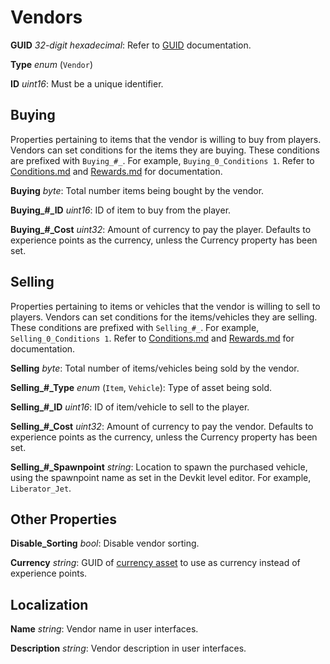 Vendors
=======

**GUID** *32-digit hexadecimal*: Refer to [GUID](/GUID.md) documentation.

**Type** *enum* (`Vendor`)

**ID** *uint16*: Must be a unique identifier.

Buying
------

Properties pertaining to items that the vendor is willing to buy from players. Vendors can set conditions for the items they are buying. These conditions are prefixed with `Buying_#_`. For example, `Buying_0_Conditions 1`. Refer to [Conditions.md](/NPCAsset/Conditions.md) and [Rewards.md](/NPCAsset/Rewards.md) for documentation.

**Buying** *byte*: Total number items being bought by the vendor.

**Buying\_#\_ID** *uint16*: ID of item to buy from the player.

**Buying\_#\_Cost** *uint32*: Amount of currency to pay the player. Defaults to experience points as the currency, unless the Currency property has been set.

Selling
-------

Properties pertaining to items or vehicles that the vendor is willing to sell to players. Vendors can set conditions for the items/vehicles they are selling. These conditions are prefixed with `Selling_#_`. For example, `Selling_0_Conditions 1`. Refer to [Conditions.md](/NPCAsset/Conditions.md) and [Rewards.md](/NPCAsset/Rewards.md) for documentation.

**Selling** *byte*: Total number of items/vehicles being sold by the vendor.

**Selling\_#\_Type** *enum* (`Item`, `Vehicle`): Type of asset being sold.

**Selling\_#\_ID** *uint16*: ID of item/vehicle to sell to the player.

**Selling\_#\_Cost** *uint32*: Amount of currency to pay the vendor. Defaults to experience points as the currency, unless the Currency property has been set.

**Selling\_#\_Spawnpoint** *string*: Location to spawn the purchased vehicle, using the spawnpoint name as set in the Devkit level editor. For example, `Liberator_Jet`.

Other Properties
----------------

**Disable_Sorting** *bool*: Disable vendor sorting.

**Currency** *string*: GUID of [currency asset](/Currency.md) to use as currency instead of experience points.

Localization
------------

**Name** *string*: Vendor name in user interfaces.

**Description** *string*: Vendor description in user interfaces. 
